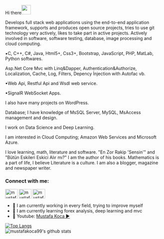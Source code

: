 Hi there<img src="https://raw.githubusercontent.com/iampavangandhi/iampavangandhi/master/gifs/Hi.gif" width="30px"> 

Develops full stack web applications using the end-to-end application framework, supports and produces open source projects, tries to use git technology very actively, likes to take part in active projects. Actively involved in software, software testing, database, image processing and cloud computing.

▪️C, C++, C#, Java, Html5+, Css3+, Bootstrap, JavaScript, PHP, MatLab, Python softwares.

Asp.Net Core Mvc with Linq&Dapper, Authentication&Authorize, Localization, Cache, Log, Filters, Depency İnjection with Autofac vb.

▪Web Api, Restful Api and Wsdl web service.

▪SignalR WebSocket Apps.

I also have many projects on WordPress.

Database; I have knowledge of MsSQL Server, MySQL, MsAccess management and design.
 
I work on Data Science and Deep Learning.

I am interested in Cloud Computing; Amazon Web Services and Microsoft Azure.

I love learning, math, literature and software. 
"En Zor Rakip 'Sensin'" and "Bütün Eskileri Eskici Alır mı?" I am the author of his books. Mathematics is a part of life, I believe Literature is a culture. I am also a blogger, magazine and newspaper writer.

<h3 align="left">Connect with me:</h3>
<p align="left">
<a href="https://twitter.com/mustafaakocaa99" target="blank"><img align="center" src="https://raw.githubusercontent.com/rahuldkjain/github-profile-readme-generator/master/src/images/icons/Social/twitter.svg" alt="mustafaakocaa99" height="30" width="40" /></a>
<a href="https://linkedin.com/in/mustafakoca99" target="blank"><img align="center" src="https://raw.githubusercontent.com/rahuldkjain/github-profile-readme-generator/master/src/images/icons/Social/linked-in-alt.svg" alt="mustafakoca99" height="30" width="40" /></a>
<a href="https://instagram.com/mustafakoca99" target="blank"><img align="center" src="https://raw.githubusercontent.com/rahuldkjain/github-profile-readme-generator/master/src/images/icons/Social/instagram.svg" alt="mustafakoca99" height="30" width="40" /></a>
</p>

- 🔭 I am currently working in every field, trying to improve myself
- 🌱 I am currently learning forex analysis, deep learning and mvc
- 🤔 Youtube: [Mustafa Koca ▶️](https://www.youtube.com/channel/UCEOgptjepYwXTh1wtBlwVgA)

[![Top Langs](https://github-readme-stats.vercel.app/api/top-langs/?username=mustafakoca99&layout=compact)](https://github.com/mustafakoca99/github-readme-stats)
  <br>
![mustafakoca99's github stats](https://github-readme-stats.vercel.app/api?username=mustafakoca99&show_icons=true&theme=default)

